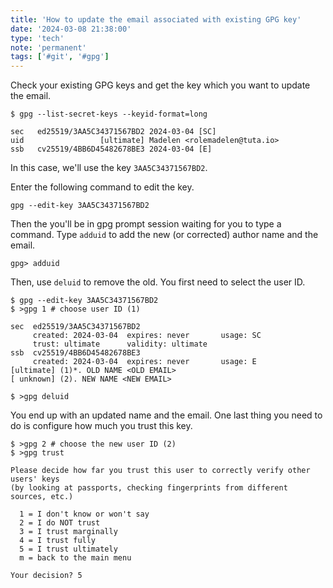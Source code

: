 ```yaml
---
title: 'How to update the email associated with existing GPG key'
date: '2024-03-08 21:38:00'
type: 'tech'
note: 'permanent'
tags: ['#git', '#gpg']
---
```


Check your existing GPG keys and get the key which you want to update the email.

```shell
$ gpg --list-secret-keys --keyid-format=long

sec   ed25519/3AA5C34371567BD2 2024-03-04 [SC]
uid                 [ultimate] Madelen <rolemadelen@tuta.io>
ssb   cv25519/4BB6D45482678BE3 2024-03-04 [E]
```

In this case, we'll use the key `3AA5C34371567BD2`.

Enter the following command to edit the key.
```shell
gpg --edit-key 3AA5C34371567BD2
```

Then the you'll be in gpg prompt session waiting for you to type a command. Type `adduid` to add the new (or corrected) author name and the email.

```shell
gpg> adduid
```

Then, use `deluid` to remove the old. You first need to select the user ID.

```shell
$ gpg --edit-key 3AA5C34371567BD2
$ >gpg 1 # choose user ID (1)

sec  ed25519/3AA5C34371567BD2
     created: 2024-03-04  expires: never       usage: SC
     trust: ultimate      validity: ultimate
ssb  cv25519/4BB6D45482678BE3
     created: 2024-03-04  expires: never       usage: E
[ultimate] (1)*. OLD NAME <OLD EMAIL>
[ unknown] (2). NEW NAME <NEW EMAIL>

$ >gpg deluid
```

You end up with an updated name and the email. One last thing you need to do is configure how much you trust this key.

```shell
$ >gpg 2 # choose the new user ID (2)
$ >gpg trust
```
```text
Please decide how far you trust this user to correctly verify other users' keys
(by looking at passports, checking fingerprints from different sources, etc.)

  1 = I don't know or won't say
  2 = I do NOT trust
  3 = I trust marginally
  4 = I trust fully
  5 = I trust ultimately
  m = back to the main menu

Your decision? 5
```